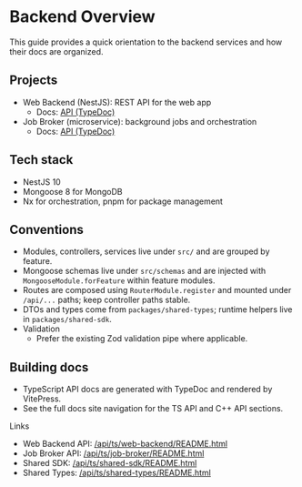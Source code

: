 # Backend Overview

This guide provides a quick orientation to the backend services and how their docs are organized.

## Projects

- Web Backend (NestJS): REST API for the web app
  - Docs: [API (TypeDoc)](/api/ts/web-backend/README.html)
- Job Broker (microservice): background jobs and orchestration
  - Docs: [API (TypeDoc)](/api/ts/job-broker/README.html)

## Tech stack

- NestJS 10
- Mongoose 8 for MongoDB
- Nx for orchestration, pnpm for package management

## Conventions

- Modules, controllers, services live under `src/` and are grouped by feature.
- Mongoose schemas live under `src/schemas` and are injected with `MongooseModule.forFeature` within feature modules.
- Routes are composed using `RouterModule.register` and mounted under `/api/...` paths; keep controller paths stable.
- DTOs and types come from `packages/shared-types`; runtime helpers live in `packages/shared-sdk`.
- Validation
  - Prefer the existing Zod validation pipe where applicable.

## Building docs

- TypeScript API docs are generated with TypeDoc and rendered by VitePress.
- See the full docs site navigation for the TS API and C++ API sections.

Links

- Web Backend API: [/api/ts/web-backend/README.html](/api/ts/web-backend/README.html)
- Job Broker API: [/api/ts/job-broker/README.html](/api/ts/job-broker/README.html)
- Shared SDK: [/api/ts/shared-sdk/README.html](/api/ts/shared-sdk/README.html)
- Shared Types: [/api/ts/shared-types/README.html](/api/ts/shared-types/README.html)
